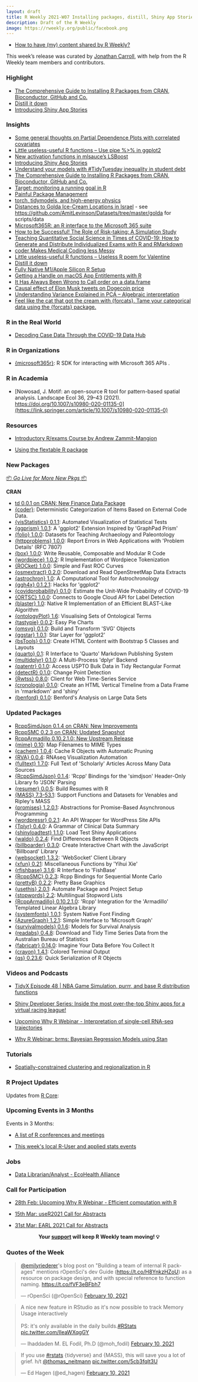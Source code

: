 ```yaml
---
layout: draft
title: R Weekly 2021-W07 Installing packages, distill, Shiny App Stories
description: Draft of the R Weekly
image: https://rweekly.org/public/facebook.png
---
```


+ [How to have (my) content shared by R Weekly?](https://github.com/rweekly/rweekly.org#how-to-have-my-content-shared-by-r-weekly)

This week’s release was curated by [Jonathan Carroll](https://twitter.com/carroll_jono), with help from the R Weekly team members and contributors.

###  Highlight

+ [The Comprehensive Guide to Installing R Packages from CRAN, Bioconductor, GitHub and Co.](https://thomasadventure.blog/posts/install-r-packages/)
+ [Distill it down](https://education.rstudio.com/blog/2021/02/distill-it-down/)
+ [Introducing Shiny App Stories](https://blog.rstudio.com/2021/02/12/shiny-app-stories/)

### Insights

+ [Some general thoughts on Partial Dependence Plots with correlated covariates](https://freakonometrics.hypotheses.org/61737)
+ [Little useless-useful R functions – Use pipe %>% in ggplot2](https://tomaztsql.wordpress.com/2021/02/12/little-useless-useful-r-functions-use-pipe-in-ggplot2/)
+ [New activation functions in mlsauce’s LSBoost](https://thierrymoudiki.github.io/blog/2021/02/12/r/lsboost/explainableml/mlsauce/activation-functions-lsboost)
+ [Introducing Shiny App Stories](https://blog.rstudio.com/2021/02/12/shiny-app-stories/)
+ [Understand your models with #TidyTuesday inequality in student debt](https://juliasilge.com/blog/student-debt/)
+ [The Comprehensive Guide to Installing R Packages from CRAN, Bioconductor, GitHub and Co.](https://thomasadventure.blog/posts/install-r-packages/)
+ [Target: monitoring a running goal in R](https://quantixed.org/2021/02/11/target-monitoring-a-running-goal-in-r/)
+ [Painful Package Management](https://blog.rstudio.com/2021/02/11/pkg-mgmt-pain/)
+ [torch, tidymodels, and high-energy physics](https://blogs.rstudio.com/tensorflow/posts/2021-02-11-tabnet)
+ [Distances to Golda Ice-Cream Locations in Israel](https://amitlevinson.com/blog/exploring-ice-cream-locations/) - see https://github.com/AmitLevinson/Datasets/tree/master/golda for scripts/data
+ [Microsoft365R: an R interface to the Microsoft 365 suite](https://blog.revolutionanalytics.com/2021/02/microsoft365r.html)
+ [How to be Successful! The Role of Risk-taking: A Simulation Study](https://blog.ephorie.de/how-to-be-successful-the-role-of-risk-taking-a-simulation-study)
+ [Teaching Quantitative Social Science in Times of COVID-19: How to Generate and Distribute Individualized Exams with R and RMarkdown](https://www.mzes.uni-mannheim.de/socialsciencedatalab/article/indiv-quant-exams/)
+ [coder Makes Medical Coding less Messy](https://ropensci.org/blog/2021/02/09/coder/)
+ [Little useless-useful R functions – Useless R poem for Valentine](https://tomaztsql.wordpress.com/2021/02/08/little-useless-useful-r-functions-useless-r-poem-for-valentine/)
+ [Distill it down](https://education.rstudio.com/blog/2021/02/distill-it-down/)
+ [Fully Native M1/Apple Silicon R Setup](https://rud.is/b/2021/02/07/fully-native-m1-apple-silicon-r-setup/)
+ [Getting a Handle on macOS App Entitlements with R](https://rud.is/b/2021/02/07/getting-a-handle-on-macos-app-entitlements-with-r/)
+ [It Has Always Been Wrong to Call order on a data.frame](https://win-vector.com/2021/02/07/it-has-always-been-wrong-to-call-order-on-a-data-frame/)
+ [Causal effect of Elon Musk tweets on Dogecoin price](https://fabiandablander.com/r/Causal-Doge.html)
+ [Understanding Variance Explained in PCA – Algebraic interpretation](https://eranraviv.com/understanding-variance-explained-in-pca-matrix-approximation/)
+ [Feel like the cat that got the cream with {forcats}. Tame your categorical data using the {forcats} package.](https://bit.ly/forcats-for-the-win)

### R in the Real World

+ [Decoding Case Data Through the COVID-19 Data Hub](https://www.r-consortium.org/blog/2021/02/09/covid-19-data-hub)

###  R in Organizations

+ [{microsoft365r}](https://blog.revolutionanalytics.com/2021/02/microsoft365r.html): R SDK for interacting with Microsoft 365 APIs .

###  R in Academia

+ [Nowosad, J. Motif: an open-source R tool for pattern-based spatial analysis. Landscape Ecol 36, 29–43 (2021). https://doi.org/10.1007/s10980-020-01135-0](https://link.springer.com/article/10.1007/s10980-020-01135-0)

###  Resources

+ [Introductory R/exams Course by Andrew Zammit-Mangion](http://www.R-exams.org/general/andrewzm_course/)

+ [Using the flextable R package](https://ardata-fr.github.io/flextable-book/)

###  New Packages

<p class="added-hostname"><a href="https://rweekly.org/live" target="_blank" class="externalLink">📦 <i>Go Live for More New Pkgs</i> 📦</a></p>

**CRAN**

+ [td 0.0.1 on CRAN: New Finance Data Package](http://dirk.eddelbuettel.com/blog/2021/02/11#td_0.0.1)
+ [{coder}](https://ropensci.org/blog/2021/02/09/coder/): Deterministic Categorization of Items Based on External Code Data.
+ [{visStatistics} 0.1.1](https://cran.r-project.org/package=visStatistics): Automated Visualization of Statistical Tests
+ [{ggprism} 1.0.1](https://cran.r-project.org/package=ggprism): A 'ggplot2' Extension Inspired by 'GraphPad Prism'
+ [{folio} 1.0.0](https://cran.r-project.org/package=folio): Datasets for Teaching Archaeology and Paleontology
+ [{httpproblems} 1.0.0](https://cran.r-project.org/package=httpproblems): Report Errors in Web Applications with 'Problem Details' (RFC 7807)
+ [{box} 1.0.0](https://cran.r-project.org/package=box): Write Reusable, Composable and Modular R Code
+ [{wordpiece} 1.0.2](https://cran.r-project.org/package=wordpiece): R Implementation of Wordpiece Tokenization
+ [{ROCket} 1.0.0](https://cran.r-project.org/package=ROCket): Simple and Fast ROC Curves
+ [{osmextract} 0.2.0](https://cran.r-project.org/package=osmextract): Download and Read OpenStreetMap Data Extracts
+ [{astrochron} 1.0](https://cran.r-project.org/package=astrochron): A Computational Tool for Astrochronology
+ [{ggh4x} 0.1.2.1](https://cran.r-project.org/package=ggh4x): Hacks for 'ggplot2'
+ [{covidprobability} 0.1.0](https://cran.r-project.org/package=covidprobability): Estimate the Unit-Wide Probability of COVID-19
+ [{ORTSC} 1.0.0](https://cran.r-project.org/package=ORTSC): Connects to Google Cloud API for Label Detection
+ [{blaster} 1.0](https://cran.r-project.org/package=blaster): Native R Implementation of an Efficient BLAST-Like Algorithm
+ [{ontologyPlot} 1.6](https://cran.r-project.org/package=ontologyPlot): Visualising Sets of Ontological Terms
+ [{tastypie} 0.0.2](https://cran.r-project.org/package=tastypie): Easy Pie Charts
+ [{omsvg} 0.1.0](https://cran.r-project.org/package=omsvg): Build and Transform 'SVG' Objects
+ [{ggstar} 1.0.1](https://cran.r-project.org/package=ggstar): Star Layer for 'ggplot2'
+ [{bsTools} 0.1.0](https://cran.r-project.org/package=bsTools): Create HTML Content with Bootstrap 5 Classes and Layouts
+ [{quarto} 0.1](https://cran.r-project.org/package=quarto): R Interface to 'Quarto' Markdown Publishing System
+ [{multidplyr} 0.1.0](https://cran.r-project.org/package=multidplyr): A Multi-Process 'dplyr' Backend
+ [{patentr} 0.1.0](https://cran.r-project.org/package=patentr): Access USPTO Bulk Data in Tidy Rectangular Format
+ [{detectR} 0.1.0](https://cran.r-project.org/package=detectR): Change Point Detection
+ [{Rwtss} 0.8.0](https://cran.r-project.org/package=Rwtss): Client for Web Time-Series Service
+ [{cronologia} 0.1.0](https://cran.r-project.org/package=cronologia): Create an HTML Vertical Timeline from a Data Frame in 'rmarkdown' and 'shiny'
+ [{benford} 0.1.0](https://cran.r-project.org/package=benford): Benford's Analysis on Large Data Sets

### Updated Packages

+ [RcppSimdJson 0.1.4 on CRAN: New Improvements](http://dirk.eddelbuettel.com/blog/2021/02/12#rcppsimdjson_0.1.4)
+ [RcppSMC 0.2.3 on CRAN: Updated Snapshot](http://dirk.eddelbuettel.com/blog/2021/02/10#rcppsmc_0.2.3)
+ [RcppArmadillo 0.10.2.1.0: New Upstream Release](http://dirk.eddelbuettel.com/blog/2021/02/09#rcpparmadillo_0.10.2.1.0)
+ [{mime} 0.10](https://cran.r-project.org/package=mime): Map Filenames to MIME Types
+ [{cachem} 1.0.4](https://cran.r-project.org/package=cachem): Cache R Objects with Automatic Pruning
+ [{RVA} 0.0.4](https://cran.r-project.org/package=RVA): RNAseq Visualization Automation
+ [{fulltext} 1.7.0](https://cran.r-project.org/package=fulltext): Full Text of 'Scholarly' Articles Across Many Data Sources
+ [{RcppSimdJson} 0.1.4](https://cran.r-project.org/package=RcppSimdJson): 'Rcpp' Bindings for the 'simdjson' Header-Only Library fo 'JSON' Parsing
+ [{resumer} 0.0.5](https://cran.r-project.org/package=resumer): Build Resumes with R
+ [{MASS} 7.3-53.1](https://cran.r-project.org/package=MASS): Support Functions and Datasets for Venables and Ripley's MASS
+ [{promises} 1.2.0.1](https://cran.r-project.org/package=promises): Abstractions for Promise-Based Asynchronous Programming
+ [{wordpressr} 0.2.1](https://cran.r-project.org/package=wordpressr): An API Wrapper for WordPress Site APIs
+ [{Tplyr} 0.4.0](https://cran.r-project.org/package=Tplyr): A Grammar of Clinical Data Summary
+ [{shinyloadtest} 1.1.0](https://cran.r-project.org/package=shinyloadtest): Load Test Shiny Applications
+ [{waldo} 0.2.4](https://cran.r-project.org/package=waldo): Find Differences Between R Objects
+ [{billboarder} 0.3.0](https://cran.r-project.org/package=billboarder): Create Interactive Chart with the JavaScript 'Billboard' Library
+ [{websocket} 1.3.2](https://cran.r-project.org/package=websocket): 'WebSocket' Client Library
+ [{xfun} 0.21](https://cran.r-project.org/package=xfun): Miscellaneous Functions by 'Yihui Xie'
+ [{rfishbase} 3.1.6](https://cran.r-project.org/package=rfishbase): R Interface to 'FishBase'
+ [{RcppSMC} 0.2.3](https://cran.r-project.org/package=RcppSMC): Rcpp Bindings for Sequential Monte Carlo
+ [{prettyB} 0.2.2](https://cran.r-project.org/package=prettyB): Pretty Base Graphics
+ [{usethis} 2.0.1](https://cran.r-project.org/package=usethis): Automate Package and Project Setup
+ [{stopwords} 2.2](https://cran.r-project.org/package=stopwords): Multilingual Stopword Lists
+ [{RcppArmadillo} 0.10.2.1.0](https://cran.r-project.org/package=RcppArmadillo): 'Rcpp' Integration for the 'Armadillo' Templated Linear Algebra Library
+ [{systemfonts} 1.0.1](https://cran.r-project.org/package=systemfonts): System Native Font Finding
+ [{AzureGraph} 1.2.1](https://cran.r-project.org/package=AzureGraph): Simple Interface to 'Microsoft Graph'
+ [{survivalmodels} 0.1.6](https://cran.r-project.org/package=survivalmodels): Models for Survival Analysis
+ [{readabs} 0.4.8](https://cran.r-project.org/package=readabs): Download and Tidy Time Series Data from the Australian Bureau of Statistics
+ [{fabricatr} 0.14.0](https://cran.r-project.org/package=fabricatr): Imagine Your Data Before You Collect It
+ [{crayon} 1.4.1](https://cran.r-project.org/package=crayon): Colored Terminal Output
+ [{qs} 0.23.6](https://cran.r-project.org/package=qs): Quick Serialization of R Objects

###  Videos and Podcasts

+ [TidyX Episode 48 | NBA Game Simulation, purrr, and base R distribution functions](https://www.youtube.com/watch?v=T7wLcVLqwoU)

+ [Shiny Developer Series: Inside the most over-the-top Shiny apps for a virtual racing league!](https://youtu.be/1rBipvBuWL4?t=362)

+ [Upcoming Why R Webinar - Interpretation of single-cell RNA-seq trajectories](http://whyr.pl//foundation/2021/koen_berge/)

+ [Why R Webinar: brms: Bayesian Regression Models using Stan](http://whyr.pl//foundation/2021/2021-02-22-paul/)

###  Tutorials

+ [Spatially-constrained clustering and regionalization in R](https://www.dshkol.com/post/spatially-constrained-clustering-and-regionalization/)

<!--<div class="post-more-begin></div><div class="post-more-end"></div>-->

###  R Project Updates

Updates from [R Core](http://developer.r-project.org/blosxom.cgi/R-devel/NEWS):

###  Upcoming Events in 3 Months

Events in 3 Months:

+ [A list of R conferences and meetings](https://jumpingrivers.github.io/meetingsR/events.html)

+ [This week's local R-User and applied stats events](https://community.rstudio.com/c/irl)

### Jobs

+ [Data Librarian/Analyst - EcoHealth Alliance](https://www.ecohealthalliance.org/career/data-librarian)

###  Call for Participation

+ [28th Feb: Upcoming Why R Webinar - Efficient computation with R](http://whyr.pl//foundation/2021/gwynn-studevant/)

+ [15th Mar: useR2021 Call for Abstracts](https://user2021.r-project.org/participation/call-for-abstracts/)

+ [31st Mar: EARL 2021 Call for Abstracts](https://www.mango-solutions.com/earl-2021-abstract-submissions-are-open/)

<p class="hide-support added-hostname support-rweekly" style="text-align: center;font-weight: bold;">Your <a class="non-visited externalLink" href="https://www.patreon.com/rweekly" onclick="pas(this)">support</a> will keep R Weekly team moving! 💡</p>

###  Quotes of the Week

<blockquote class="twitter-tweet"><p lang="en" dir="ltr"><a href="https://twitter.com/EmilyRiederer?ref_src=twsrc%5Etfw">@emilyriederer</a>&#39;s blog post on &quot;Building a team of internal R packages&quot; mentions rOpenSci&#39;s dev Guide (<a href="https://t.co/H8YnkzHZoU">https://t.co/H8YnkzHZoU</a>) as a resource on package design, and with special reference to function naming. <a href="https://t.co/fVF3eBFbh7">https://t.co/fVF3eBFbh7</a></p>&mdash; rOpenSci (@rOpenSci) <a href="https://twitter.com/rOpenSci/status/1359533837181538311?ref_src=twsrc%5Etfw">February 10, 2021</a></blockquote> <script async src="https://platform.twitter.com/widgets.js" charset="utf-8"></script>

<blockquote class="twitter-tweet"><p lang="en" dir="ltr">A nice new feature in RStudio as it&#39;s now possible to track Memory Usage interactively<br><br>PS: it&#39;s only available in the daily builds.<a href="https://twitter.com/hashtag/RStats?src=hash&amp;ref_src=twsrc%5Etfw">#RStats</a> <a href="https://t.co/IleaWXqgGY">pic.twitter.com/IleaWXqgGY</a></p>&mdash; Ihaddaden M. EL Fodil, Ph.D (@moh_fodil) <a href="https://twitter.com/moh_fodil/status/1359579279881863169?ref_src=twsrc%5Etfw">February 10, 2021</a></blockquote> <script async src="https://platform.twitter.com/widgets.js" charset="utf-8"></script>

<blockquote class="twitter-tweet"><p lang="en" dir="ltr">If you use <a href="https://twitter.com/hashtag/rstats?src=hash&amp;ref_src=twsrc%5Etfw">#rstats</a> {tidyverse} and {MASS}, this will save you a lot of grief. h/t <a href="https://twitter.com/thomas_neitmann?ref_src=twsrc%5Etfw">@thomas_neitmann</a> <a href="https://t.co/5cb3fqIt3U">pic.twitter.com/5cb3fqIt3U</a></p>&mdash; Ed Hagen (@ed_hagen) <a href="https://twitter.com/ed_hagen/status/1359361954918268928?ref_src=twsrc%5Etfw">February 10, 2021</a></blockquote> <script async src="https://platform.twitter.com/widgets.js" charset="utf-8"></script>